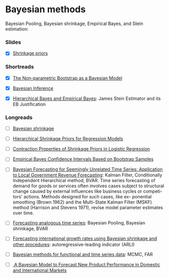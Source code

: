 # Bayesian methods

Bayesian Pooling, Bayesian shrinkage, Empirical Bayes, and Stein estimation:


### Slides

- [x] [Shrinkage priors](http://www.jarad.me/courses/stat615/slides/Hierarchical/Hierarchical1.pdf)


### Shortreads

- [x] [The Non-parametric Bootstrap as a Bayesian Model](http://www.sumsar.net/blog/2015/04/the-non-parametric-bootstrap-as-a-bayesian-model/)

- [x] [Bayesian Inference](http://pages.stat.wisc.edu/~larget/stat302/bayes.pdf)

- [x] [Hierarchical Bayes and Empirical Bayes](https://www2.isye.gatech.edu/~brani/isyebayes/bank/handout8.pdf): James Stein Estimator and its EB Justification


### Longreads

- [ ] [Bayesian shrinkage](https://arxiv.org/pdf/1212.6088.pdf)


- [ ] [Hierarchical Shrinkage Priors for Regression Models](https://projecteuclid.org/download/pdfview_1/euclid.ba/1453211963)

- [ ] [Contraction Properties of Shrinkage Priors in Logistic Regression](https://www4.stat.ncsu.edu/~sghosal/papers/Shrinkage%20Logistic.pdf)




- [ ] [Empirical Bayes Confidence Intervals Based on Bootstrap Samples](https://www.jstor.org/stable/2288778?seq=1#metadata_info_tab_contents)





- [ ] [Bayesian Forecasting for Seemingly Unrelated Time Series: Application to Local Government Revenue Forecasting](https://www.jstor.org/stable/2632644?seq=1#page_scan_tab_contents):
Kalman Filter,  Conditionally Independent Hierarchical method,  BVAR.  Time series forecasting of demand for goods or services
 often involves cases subject to structural change caused
 by external influences like business cycles or competi-
 tors' actions. Methods designed for such cases, like ex-
 ponential smoothing (Brown 1962) and the Multi-State
 Kalman Filter (MSKF) method (Harrison and Stevens
 1971), revise model parameter estimates over time.


- [ ] [Forecasting analogous time series](http://citeseerx.ist.psu.edu/viewdoc/download?doi=10.1.1.519.6011&rep=rep1&type=pdf): Bayesian Pooling, Bayesian shrinkage, BVAR  

- [ ] [Forecasting international growth rates using Bayesian shrinkage and other procedures](https://www.sciencedirect.com/science/article/pii/0304407689900365): autoregressive-leading indicator (ARLI) 





- [ ] [Bayesian methods for functional and time series data](https://higherlogicdownload.s3.amazonaws.com/AMSTAT/7328eb46-c57e-49af-8d4f-0460ca4a6a2c/UploadedImages/Kowal.pdf): MCMC, FAR




- [ ] [ A Bayesian Model to Forecast New Product  Performance in Domestic and International  Markets](https://www.jstor.org/stable/pdf/193212.pdf?refreqid=excelsior%3A6ffa4c175c12f924017d227a9b4194eb)
